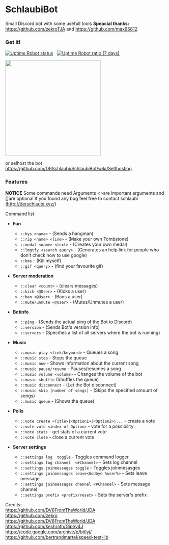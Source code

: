 # SchlaubiBot
Small Discord bot with some usefull tools
**Speacial thanks:** https://github.com/zekroTJA and https://github.com/max95812
### Get it!
[![Uptime Robot status](https://img.shields.io/uptimerobot/status/m779511046-c42978b8bcbefa73044af91d.svg)](https://stats.uptimerobot.com/lRZW1HgzQ/779511046) &nbsp;
[![Uptime Robot ratio (7 days)](https://img.shields.io/uptimerobot/ratio/7/m779511046-c42978b8bcbefa73044af91d.svg)](https://stats.uptimerobot.com/lRZW1HgzQ/779511046)

<a href="https://schlb.pw/2xifVSF ">
<img src="https://github.com/zekroTJA/DiscordBot/blob/master/.websrc/add_to_discord.png?raw=true" width="300"/></a>

or selhost the bot https://github.com/DRSchlaubi/SchlaubiBot/wiki/Selfhosting

### Features
__**NOTICE**__
Some commands need Arguments <>are important arguments and []are optional 
If you found any bug feel free to contact schlaubi (http://derschlaubi.xyz/)

Command list
- **Fun**
  - `::kys <name>` - (Sends a hangman) 
  - `::rip <name> <line>` - (Make your own Tombstone) 
  - `::medal <name> <text>` - (Creates your own medal) 
  - `::lmgtfy <search query>` - (Generates an help link for people who don't check how to use google) 
  - `::kms` - (Kill myself)
  - `::gif <query>` - (find your favourite gif)
  
- **Server moderation**
  - `::clear <count>` - (clears messages)
  - `::kick <@User>` - (Kicks a user)
  - `::ban <@User>` - (Bans a user) 
  - `::mute/unmute <@User>` - (Mutes/Unmutes a user)
  
- **Botinfo**
  - `::ping` - (Sends the actual ping of the Bot to Discord) 
  - `::version` - (Sends Bot's version info) 
  - `::servers` - (Specifies a list of all servers where the bot is running)
  
- **Music**
  - `::music play <link/keyword>`  -  Queues a song
  - `::music stop`  -  Stops the queue
  - `::music now`  -  Shows information about the current song
  - `::music pause/resume`  -  Pauses/resumes a song
  - `::music volume <volume>` - Changes the volume of the bot 
  - `::music shuffle` (Shuffles the queue) 
  - `::music disconnect` - (Let the Bot disconnect)
  - `::music skip [number of songs]` - (Skips the specified amount of songs)
  - `::music queue` - (Shows the queue)
  
- **Polls**
  - `::vote create <Title>|<Option1>|<Option2>|...`  -  create a vote
  - `::vote vote <index of Option>`  -  vote for a possibility
  - `::vote stats`  -  get stats of a current vote
  - `::vote close`  -  close a current vote
  
- **Server settings** 
  - `::settings log  toggle`  -  Toggles command logger
  - `::settings log channel  <#Channel>`  -  Sets log channel
  - `::settings joinmessages toggle`  -  Toggles joinmesasges
  - `::settings joinmessages leave<Godbye %user%>` -  Sets leave message
  - `::settings joinmessages channel <#Channel>` - Sets message channel
  - `::settings prefix <prefix/reset>`  -  Sets the server's prefix
  

Credits: 
<br>https://github.com/DV8FromTheWorld/JDA
<br>https://github.com/zekro
<br>https://github.com/DV8FromTheWorld/JDA
<br>https://github.com/keshrath/Giphy4J
<br>https://code.google.com/archive/p/bitlyj/
<br>https://github.com/bertrandmartel/speed-test-lib
